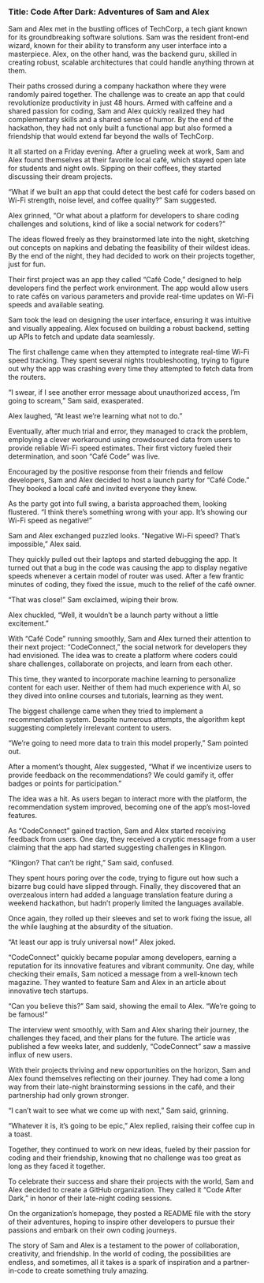 ### Title: **Code After Dark: Adventures of Sam and Alex**

Sam and Alex met in the bustling offices of TechCorp, a tech giant known for its groundbreaking software solutions. Sam was the resident front-end wizard, known for their ability to transform any user interface into a masterpiece. Alex, on the other hand, was the backend guru, skilled in creating robust, scalable architectures that could handle anything thrown at them.

Their paths crossed during a company hackathon where they were randomly paired together. The challenge was to create an app that could revolutionize productivity in just 48 hours. Armed with caffeine and a shared passion for coding, Sam and Alex quickly realized they had complementary skills and a shared sense of humor. By the end of the hackathon, they had not only built a functional app but also formed a friendship that would extend far beyond the walls of TechCorp.

It all started on a Friday evening. After a grueling week at work, Sam and Alex found themselves at their favorite local café, which stayed open late for students and night owls. Sipping on their coffees, they started discussing their dream projects.

“What if we built an app that could detect the best café for coders based on Wi-Fi strength, noise level, and coffee quality?” Sam suggested.

Alex grinned, “Or what about a platform for developers to share coding challenges and solutions, kind of like a social network for coders?”

The ideas flowed freely as they brainstormed late into the night, sketching out concepts on napkins and debating the feasibility of their wildest ideas. By the end of the night, they had decided to work on their projects together, just for fun.

Their first project was an app they called “Café Code,” designed to help developers find the perfect work environment. The app would allow users to rate cafés on various parameters and provide real-time updates on Wi-Fi speeds and available seating.

Sam took the lead on designing the user interface, ensuring it was intuitive and visually appealing. Alex focused on building a robust backend, setting up APIs to fetch and update data seamlessly.

The first challenge came when they attempted to integrate real-time Wi-Fi speed tracking. They spent several nights troubleshooting, trying to figure out why the app was crashing every time they attempted to fetch data from the routers.

“I swear, if I see another error message about unauthorized access, I’m going to scream,” Sam said, exasperated.

Alex laughed, “At least we’re learning what not to do.”

Eventually, after much trial and error, they managed to crack the problem, employing a clever workaround using crowdsourced data from users to provide reliable Wi-Fi speed estimates. Their first victory fueled their determination, and soon “Café Code” was live.

Encouraged by the positive response from their friends and fellow developers, Sam and Alex decided to host a launch party for “Café Code.” They booked a local café and invited everyone they knew.

As the party got into full swing, a barista approached them, looking flustered. “I think there’s something wrong with your app. It’s showing our Wi-Fi speed as negative!”

Sam and Alex exchanged puzzled looks. “Negative Wi-Fi speed? That’s impossible,” Alex said.

They quickly pulled out their laptops and started debugging the app. It turned out that a bug in the code was causing the app to display negative speeds whenever a certain model of router was used. After a few frantic minutes of coding, they fixed the issue, much to the relief of the café owner.

“That was close!” Sam exclaimed, wiping their brow.

Alex chuckled, “Well, it wouldn’t be a launch party without a little excitement.”

With “Café Code” running smoothly, Sam and Alex turned their attention to their next project: “CodeConnect,” the social network for developers they had envisioned. The idea was to create a platform where coders could share challenges, collaborate on projects, and learn from each other.

This time, they wanted to incorporate machine learning to personalize content for each user. Neither of them had much experience with AI, so they dived into online courses and tutorials, learning as they went.

The biggest challenge came when they tried to implement a recommendation system. Despite numerous attempts, the algorithm kept suggesting completely irrelevant content to users.

“We’re going to need more data to train this model properly,” Sam pointed out.

After a moment’s thought, Alex suggested, “What if we incentivize users to provide feedback on the recommendations? We could gamify it, offer badges or points for participation.”

The idea was a hit. As users began to interact more with the platform, the recommendation system improved, becoming one of the app’s most-loved features.

As “CodeConnect” gained traction, Sam and Alex started receiving feedback from users. One day, they received a cryptic message from a user claiming that the app had started suggesting challenges in Klingon.

“Klingon? That can’t be right,” Sam said, confused.

They spent hours poring over the code, trying to figure out how such a bizarre bug could have slipped through. Finally, they discovered that an overzealous intern had added a language translation feature during a weekend hackathon, but hadn’t properly limited the languages available.

Once again, they rolled up their sleeves and set to work fixing the issue, all the while laughing at the absurdity of the situation.

“At least our app is truly universal now!” Alex joked.

“CodeConnect” quickly became popular among developers, earning a reputation for its innovative features and vibrant community. One day, while checking their emails, Sam noticed a message from a well-known tech magazine. They wanted to feature Sam and Alex in an article about innovative tech startups.

“Can you believe this?” Sam said, showing the email to Alex. “We’re going to be famous!”

The interview went smoothly, with Sam and Alex sharing their journey, the challenges they faced, and their plans for the future. The article was published a few weeks later, and suddenly, “CodeConnect” saw a massive influx of new users.

With their projects thriving and new opportunities on the horizon, Sam and Alex found themselves reflecting on their journey. They had come a long way from their late-night brainstorming sessions in the café, and their partnership had only grown stronger.

“I can’t wait to see what we come up with next,” Sam said, grinning.

“Whatever it is, it’s going to be epic,” Alex replied, raising their coffee cup in a toast.

Together, they continued to work on new ideas, fueled by their passion for coding and their friendship, knowing that no challenge was too great as long as they faced it together.

To celebrate their success and share their projects with the world, Sam and Alex decided to create a GitHub organization. They called it “Code After Dark,” in honor of their late-night coding sessions.

On the organization’s homepage, they posted a README file with the story of their adventures, hoping to inspire other developers to pursue their passions and embark on their own coding journeys.

The story of Sam and Alex is a testament to the power of collaboration, creativity, and friendship. In the world of coding, the possibilities are endless, and sometimes, all it takes is a spark of inspiration and a partner-in-code to create something truly amazing.
